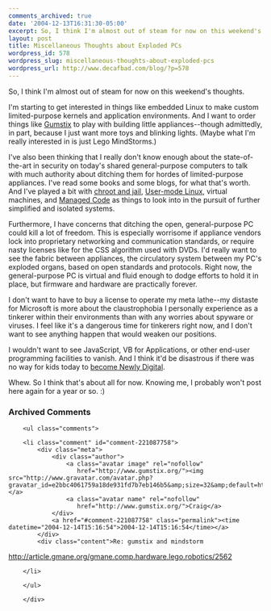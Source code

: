 ```yaml
---
comments_archived: true
date: '2004-12-13T16:31:30-05:00'
excerpt: So, I think I'm almost out of steam for now on this weekend's thoughts.
layout: post
title: Miscellaneous Thoughts about Exploded PCs
wordpress_id: 578
wordpress_slug: miscellaneous-thoughts-about-exploded-pcs
wordpress_url: http://www.decafbad.com/blog/?p=578
---
```

So, I think I'm almost out of steam for now on this weekend's thoughts.

I'm starting to get interested in things like embedded Linux to make custom limited-purpose kernels and application environments.  And I want to order things like [Gumstix][gumstix] to play with building little appliances--though admittedly, in part, because I just want more toys and blinking lights.  (Maybe what I'm really interested in is just Lego MindStorms.)

I've also been thinking that I really don't know enough about the state-of-the-art in security on today's shared general-purpose computers to talk with much authority about ditching them for hordes of limited-purpose appliances.  I've read some books and some blogs, for what that's worth.  And I've played a bit with [chroot and jail][jail], [User-mode Linux][UML], virtual machines, and [Managed Code][managedcode] as things to look into in the pursuit of further simplified and isolated systems.

Furthermore, I have concerns that ditching the open, general-purpose PC could kill a lot of freedom.  This is especially worrisome if appliance vendors lock into proprietary networking and communication standards, or require nasty licenses like for the CSS algorithm used with DVDs.  I'd really want to see the fabric between appliances, the circulatory system between my PC's exploded organs, based on open standards and protocols.  Right now, the general-purpose PC is virtual and fluid enough to dodge efforts to hold it in place, but firmware and hardware are practically forever.

I don't want to have to buy a license to operate my meta lathe--my distaste for Microsoft is more about the claustrophobia I personally experience as a tinkerer within their environments than with any worries about spyware or viruses.  I feel like it's a dangerous time for tinkerers right now, and I don't want to see anything happen that would weaken our positions.

I wouldn't want to see JavaScript, VB for Applications, or other end-user programming facilities to vanish.  And I think it'd be disastrous if there was no way for kids today to [become Newly Digital][newlydigital].

Whew.  So I think that's about all for now.  Knowing me, I probably won't post here again for a year or so.  :)

[newlydigital]: http://www.decafbad.com/blog/2003/06/13/newly_digital
[jail]: http://docs.freebsd.org/44doc/papers/jail/jail-4.html#section4
[UML]: http://user-mode-linux.sourceforge.net/
[gumstix]: http://www.gumstix.com/sys_tinycomp.html
[managedcode]: http://msdn.microsoft.com/theshow/Episode035/default.asp

<div id="comments" class="comments archived-comments">
            <h3>Archived Comments</h3>
            
        <ul class="comments">
            
        <li class="comment" id="comment-221087758">
            <div class="meta">
                <div class="author">
                    <a class="avatar image" rel="nofollow" 
                       href="http://www.gumstix.org/"><img src="http://www.gravatar.com/avatar.php?gravatar_id=e2bbc4061759a18de931fd7b7eb146b5&amp;size=32&amp;default=http://mediacdn.disqus.com/1320279820/images/noavatar32.png"/></a>
                    <a class="avatar name" rel="nofollow" 
                       href="http://www.gumstix.org/">Craig</a>
                </div>
                <a href="#comment-221087758" class="permalink"><time datetime="2004-12-14T15:16:54">2004-12-14T15:16:54</time></a>
            </div>
            <div class="content">Re: gumstix and mindstorm

http://article.gmane.org/gmane.comp.hardware.lego.robotics/2562</div>
            
        </li>
    
        </ul>
    
        </div>
    